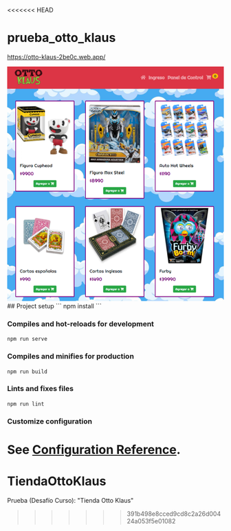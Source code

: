 <<<<<<< HEAD
# prueba_otto_klaus
https://otto-klaus-2be0c.web.app/

<img src="./src/assets/muestra.png" alt="muestra">
## Project setup
```
npm install
```

### Compiles and hot-reloads for development
```
npm run serve
```

### Compiles and minifies for production
```
npm run build
```

### Lints and fixes files
```
npm run lint
```

### Customize configuration
See [Configuration Reference](https://cli.vuejs.org/config/).
=======
# TiendaOttoKlaus
Prueba (Desafío Curso): "Tienda Otto Klaus"
>>>>>>> 391b498e8cced9cd8c2a26d00424a053f5e01082
